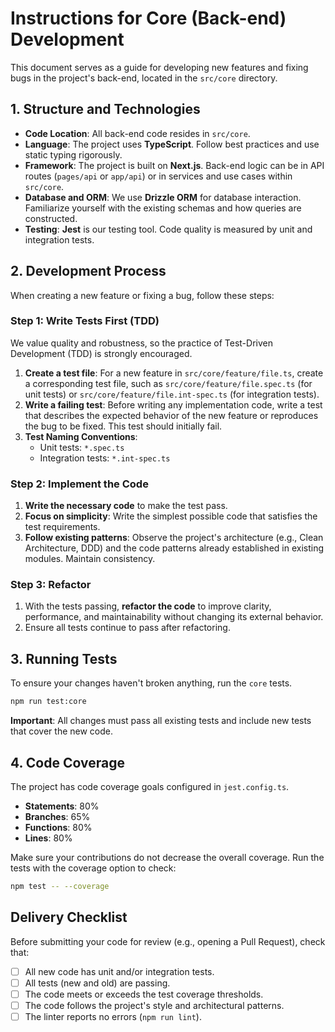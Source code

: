 # Instructions for Core (Back-end) Development

This document serves as a guide for developing new features and fixing bugs in the project's back-end, located in the `src/core` directory.

## 1. Structure and Technologies

- **Code Location**: All back-end code resides in `src/core`.
- **Language**: The project uses **TypeScript**. Follow best practices and use static typing rigorously.
- **Framework**: The project is built on **Next.js**. Back-end logic can be in API routes (`pages/api` or `app/api`) or in services and use cases within `src/core`.
- **Database and ORM**: We use **Drizzle ORM** for database interaction. Familiarize yourself with the existing schemas and how queries are constructed.
- **Testing**: **Jest** is our testing tool. Code quality is measured by unit and integration tests.

## 2. Development Process

When creating a new feature or fixing a bug, follow these steps:

### Step 1: Write Tests First (TDD)

We value quality and robustness, so the practice of Test-Driven Development (TDD) is strongly encouraged.

1.  **Create a test file**: For a new feature in `src/core/feature/file.ts`, create a corresponding test file, such as `src/core/feature/file.spec.ts` (for unit tests) or `src/core/feature/file.int-spec.ts` (for integration tests).
2.  **Write a failing test**: Before writing any implementation code, write a test that describes the expected behavior of the new feature or reproduces the bug to be fixed. This test should initially fail.
3.  **Test Naming Conventions**:
    - Unit tests: `*.spec.ts`
    - Integration tests: `*.int-spec.ts`

### Step 2: Implement the Code

1.  **Write the necessary code** to make the test pass.
2.  **Focus on simplicity**: Write the simplest possible code that satisfies the test requirements.
3.  **Follow existing patterns**: Observe the project's architecture (e.g., Clean Architecture, DDD) and the code patterns already established in existing modules. Maintain consistency.

### Step 3: Refactor

1.  With the tests passing, **refactor the code** to improve clarity, performance, and maintainability without changing its external behavior.
2.  Ensure all tests continue to pass after refactoring.

## 3. Running Tests

To ensure your changes haven't broken anything, run the `core` tests.

```bash
npm run test:core
```

**Important**: All changes must pass all existing tests and include new tests that cover the new code.

## 4. Code Coverage

The project has code coverage goals configured in `jest.config.ts`.

- **Statements**: 80%
- **Branches**: 65%
- **Functions**: 80%
- **Lines**: 80%

Make sure your contributions do not decrease the overall coverage. Run the tests with the coverage option to check:

```bash
npm test -- --coverage
```

## Delivery Checklist

Before submitting your code for review (e.g., opening a Pull Request), check that:

- [ ] All new code has unit and/or integration tests.
- [ ] All tests (new and old) are passing.
- [ ] The code meets or exceeds the test coverage thresholds.
- [ ] The code follows the project's style and architectural patterns.
- [ ] The linter reports no errors (`npm run lint`).
